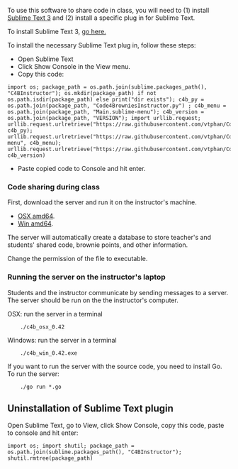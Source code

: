 To use this software to share code in class, you will need to (1) install [Sublime Text 3](https://www.sublimetext.com/3) and (2) install a specific plug in for Sublime Text.

To install Sublime Text 3, [go here.](https://www.sublimetext.com/3)

To install the necessary Sublime Text plug in, follow these steps:

+ Open Sublime Text
+ Click Show Console in the View menu.
+ Copy this code:
```
import os; package_path = os.path.join(sublime.packages_path(), "C4BInstructor"); os.mkdir(package_path) if not os.path.isdir(package_path) else print("dir exists"); c4b_py = os.path.join(package_path, "Code4BrowniesInstructor.py") ; c4b_menu = os.path.join(package_path, "Main.sublime-menu"); c4b_version = os.path.join(package_path, "VERSION"); import urllib.request; urllib.request.urlretrieve("https://raw.githubusercontent.com/vtphan/Code4Brownies/master/src/C4BInstructor/Code4BrowniesInstructor.py", c4b_py); urllib.request.urlretrieve("https://raw.githubusercontent.com/vtphan/Code4Brownies/master/src/C4BInstructor/Main.sublime-menu", c4b_menu); urllib.request.urlretrieve("https://raw.githubusercontent.com/vtphan/Code4Brownies/master/src/VERSION", c4b_version)
```
+ Paste copied code to Console and hit enter.

### Code sharing during class

First, download the server and run it on the instructor's machine.

- [OSX amd64](https://umdrive.memphis.edu/vphan/public/C4B/c4b_osx_0.42).
- [Win amd64](https://umdrive.memphis.edu/vphan/public/C4B/c4b_win_0.42.exe).

The server will automatically create a database to store teacher's and students' shared code, brownie points, and other information.

Change the permission of the file to executable.

### Running the server on the instructor's laptop

Students and the instructor communicate by sending messages to a server.  The server should be run on the the instructor's computer.

OSX: run the server in a terminal
```
    ./c4b_osx_0.42
````

Windows: run the server in a terminal
```
    ./c4b_win_0.42.exe
````

If you want to run the server with the source code, you need to install Go.  To run the server:
```
    ./go run *.go
````


## Uninstallation of Sublime Text plugin

Open Sublime Text, go to View, click Show Console, copy this code, paste to console and hit enter:

```
import os; import shutil; package_path = os.path.join(sublime.packages_path(), "C4BInstructor"); shutil.rmtree(package_path)
```
